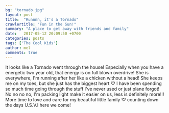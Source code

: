 ```yaml
---
bg: "tornado.jpg"
layout: post
title:  "Runnnn, it's a Tornado"
crawlertitle: "Fun in the Sun!"
summary: "A place to get away with friends and family"
date:   2017-05-12 20:09:50 +0700
categories: posts
tags: ['The Cool Kids']
author: mel
comments: true
---
```



It looks like a Tornado went through the house! Especially when you have a energetic two year old, that energy is on full blown overdrive! She is everywhere, I'm running after her like a chicken without a head! She keeps me on my toes, but she just has the biggest heart ♡ I have been spending so much time going through the stuff I've never used or just plane forgot! No no no no, I'm packing light make it easier on us, less is definitely more!!! More time to love and care for my beautiful little family ♡ counting down the days U.S.V.I here we come!

<!--<img src="{{ site.images }}/tornado.jpg" alt="Tornado">-->